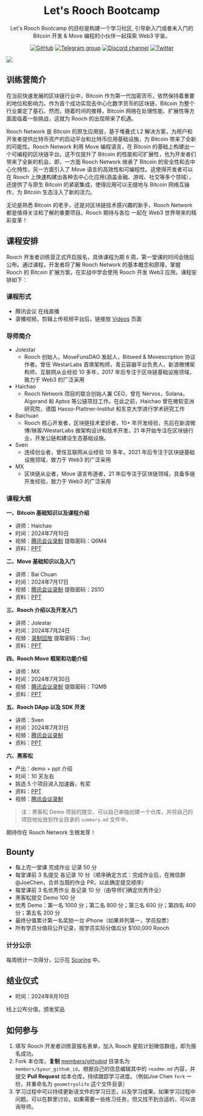 <div align="center">
  <h1>Let's Rooch Bootcamp</h1>

 <p>Let's Rooch Bootcamp 的目标是构建一个学习社区, 引导新入门或者未入门的 Bitcoin 开发 & Move 编程的小伙伴一起探索 Web3 宇宙。</p>

 <p>
    <a href="https://github.com/rooch-network"><img src="https://badgen.net/badge/icon/github?icon=github&label" alt="GitHub" /></a>
    <a href="https://t.me/roochnetwork"><img src="https://badgen.net/badge/icon/telegram?icon=telegram&label" alt="Telegram group" /></a>
    <a href="https://discord.com/invite/rooch"><img src="https://badgen.net/badge/icon/discord?icon=discord&label" alt="Discord channel" /></a>
    <a href="https://x.com/RoochNetwork"><img src="https://badgen.net/badge/icon/twitter?icon=twitter&label" alt="Twitter" /></a>
  </p>

</div>

[![](./imgs/lets-rooch-zh.png)](https://rooch.network/)

## 训练营简介

在当前快速发展的区块链行业中，Bitcoin 作为第一代加密货币，依然保持着重要的地位和影响力。作为首个成功实现去中心化数字货币的区块链，Bitcoin 为整个行业奠定了基石。然而，随着时间的推移，Bitcoin 网络在处理性能、扩展性等方面面临着一些挑战，这就为 Rooch 的出现带来了机遇。

Rooch Network 是 Bitcoin 的原生应用层，基于堆叠式 L2 解决方案，为用户和开发者提供比特币资产的启动平台和比特币应用基础设施，为 Bitcoin 带来了全新的可能性。Rooch Network 利用 Move 编程语言，在 Bitcoin 的基础上构建出一个可编程的区块链平台。这不仅提升了 Bitcoin 的性能和可扩展性，也为开发者们带来了全新的机会。即，一方面 Rooch Network 继承了 Bitcoin 的安全性和去中心化特性，另一方面引入了 Move 语言的高效性和可编程性。这使得开发者可以在 Rooch 上快速构建出各种去中心化应用(涵盖金融、游戏、社交等多个领域），还提供了与原生 Bitcoin 的紧密集成，使得应用可以无缝地与 Bitcoin 网络互操作，为 Bitcoin 生态注入了新的活力。

无论是熟悉 Bitcoin 的老手，还是对区块链技术感兴趣的新手，Rooch Network 都是值得关注和了解的重要项目。Rooch 期待与各位 一起在 Web3 世界带来的精彩变革！

## 课程安排

Rooch 开发者训练营正式开启报名，具体课程为期 6 周，第一堂课的时间会随后公布。通过课程，开发者将了解 Rooch Network 的基本概念和原理，掌握 Rooch 的 Bitcoin 扩展方案，在实战中学会使用 Rooch 开发 Web3 应用。课程安排如下：

### 课程形式

- 腾讯会议 在线直播
- 录播视频，剪辑上传视频平台后，链接放 [Videos](./videos.md) 页面

### 导师简介

- Jolestar
  - Rooch 创始人，MoveFunsDAO 发起人，Bitseed & Movescription 协议作者。曾任 WestarLabs 首席架构师，青云容器平台负责人，新浪微博架构师，互联网从业经验 10 多年，2017 年后专注于区块链基础设施领域，致力于 Web3 的广泛采用
- Haichao
  - Rooch Network 项目的联合创始人兼 CEO，曾在 Nervos，Solana，Algorand 和 Aptos 等公链项目工作。在此之前，Haichao 曾在微软亚洲研究院，德国 Hasso-Plattner-Institut 和东京大学进行学术研究工作
- Baichuan
  - Rooch 核心开发者，区块链技术爱好者，10+ 年开发经验，先后在新浪微博/映客/WestarLabs 做架构设计和技术开发，21 年开始专注在区块链行业，开发公链和建设生态基础设施。
- Sven
  - 连续创业者，曾任互联网从业经验 10 多年，2021 年后专注于区块链基础设施领域，致力于 Web3 的广泛采用
- MX
  - 区块链从业者，Move 语言布道者，21 年后专注于区块链领域，具备多链开发经验，致力于 Web3 的广泛采用

### 课程大纲

**一、Bitcoin 基础知识以及课程介绍**

- 讲师：Haichao
- 时间：2024年7月10日
- 视频：[腾讯会议录制](https://meeting.tencent.com/user-center/shared-record-info?id=8ed2b5d7-53ae-4413-abd8-a1fc90ea8d6a&from=3&record_type=2) 提取密码：Q6M4
- 资料：[PPT](https://docs.google.com/presentation/d/1IGCnAhAFjoI_Nk5CzTIAjN0CgDYhaUqW1mYXvlvsgS8/edit?usp=sharing)

**二、Move 基础知识以及入门**

- 讲师：Bai Chuan
- 时间：2024年7月17日
- 视频：[腾讯会议录制](https://meeting.tencent.com/v2/cloud-record/share?id=d17e2e11-a36c-481e-98bf-a5f6b73c8ddd&from=3&is-single=false&record_type=2) 提取密码：2S1O
- 资料：[PPT](https://docs.google.com/presentation/d/1LQCSmpEArqkcYcXU3C4P-n-6DK-LLsHBaWMluMksCGg)

**三、Rooch 介绍以及开发入门**

- 讲师：Jolestar
- 时间：2024年7月24日
- 视频：[录制回放](https://pan.baidu.com/s/1AHkNWAcwOYQlGxwrNIW8jg?pwd=3xrj) 提取密码：3xrj
- 资料：[PPT](https://docs.google.com/presentation/d/1aGiUgWjro61lZtHycXPUNgmBckQ9PAtv3_ApE96CLXc/edit?usp=sharing)

**四、Rooch Move 框架和功能介绍**

- 讲师：MX
- 时间：2024年7月30日
- 视频：[腾讯会议录制](https://meeting.tencent.com/v2/cloud-record/share?id=bccd5603-dcf8-4ff7-8174-02d686325bf8&from=3&record_type=2) 提取密码：TQMB
- 资料：[PPT](https://docs.google.com/presentation/d/120EXVamRC3WLs_1KIagat1A5GvvL3X8uUJKOmmM85z8/edit?usp=sharing)

**五、Rooch DApp 以及 SDK 开发**

- 讲师：Sven
- 时间：2024年7月31日
- 视频：[腾讯会议录制](https://meeting.tencent.com/v2/cloud-record/share?id=be0326b5-bf14-4c5c-a4b5-aa6e1ea4dfa5&from=3&record_type=2)
- 资料：[PPT](https://docs.google.com/presentation/d/1_SyS_qqRfbTpaP3V26eTitzVgx9UHqqjWVh71EG6Sbk/edit?usp=sharing)

**六、黑客松**

- 产出：demo + ppt 介绍
- 时间：10 天左右
- 挑选 5 个项目进入加速器，有奖
- 资料：[PPT](https://docs.google.com/presentation/d/1WbR1HecfkxBI_0N0jPuivYREM6GVqFgFE2SGRkAsGMg/edit?usp=sharing)
- 视频：[腾讯会议录制](https://meeting.tencent.com/v2/cloud-record/share?id=7f392098-5daa-46d9-9f5c-699b1628ef37&from=3&record_type=2)

> 注：黑客松 Demo 项目的提交，可以自己单独创建一个仓库，并将自己的项目地址放到作业目录的 `summary.md` 文件中。

期待你在 Rooch Network 生根发芽！

## Bounty

- 每上完一堂课 完成作业 记录 50 分
- 每堂课前 3 名提交 各记录 10 分（顺序确定方式：完成作业后，在微信群 @JoeChen，合并当周的作业 PR，以此确定提交顺序）
- 每堂课前 3 名优秀作业 各记录 10 分（由导师们确定优秀作业）
- 黑客松提交 Demo 100 分
- 优秀 Demo：第一名 1000 分；第二名 800 分；第三名 600 分；第四名 400 分；第五名 200 分
- 最终分值累计第一名奖励一台 iPhone（如果并列第一，学员投票）
- 所有学员分值将公开记录，按学员实际分值瓜分 $100,000 Rooch

### 计分公示

每周统计一次得分，公示在 [Scoring](./scoring.md) 中。

## 结业仪式

- 时间：2024年8月10日

线上公布分值，颁发奖品

## 如何参与

1. 填写 Rooch 开发者训练营报名表单，加入 Rooch 星航计划微信群组，即为报名成功。
2. Fork 本仓库，**复制** [members/githubid](./members/githubid) 目录名为 `members/$your_github_id`，根据自己的信息编辑其中的 `readme.md` 内容，并提交 **Pull Request** 给本仓库，持续跟踪学习进度。（例如Joe Chen `fork` 一份，并重命名为 `geometryolife` 这个文件目录）
3. 学习过程中可以持续更新该文件的学习日志，以及学习成果。如果学习过程中问题，可以在群里讨论。如果需要一些练习任务，但又找不到合适的，可以咨询导师。
